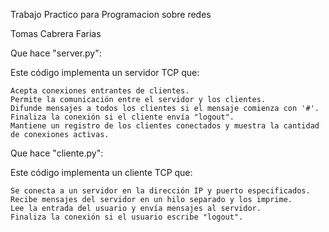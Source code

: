 Trabajo Practico para Programacion sobre redes

Tomas Cabrera Farias


Que hace "server.py":

Este código implementa un servidor TCP que:

    Acepta conexiones entrantes de clientes.
    Permite la comunicación entre el servidor y los clientes.
    Difunde mensajes a todos los clientes si el mensaje comienza con '#'.
    Finaliza la conexión si el cliente envía "logout".
    Mantiene un registro de los clientes conectados y muestra la cantidad de conexiones activas.
    

Que hace "cliente.py":

Este código implementa un cliente TCP que:

    Se conecta a un servidor en la dirección IP y puerto especificados.
    Recibe mensajes del servidor en un hilo separado y los imprime.
    Lee la entrada del usuario y envía mensajes al servidor.
    Finaliza la conexión si el usuario escribe "logout".
